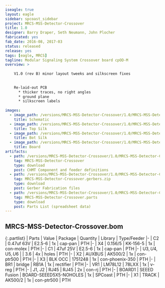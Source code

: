 ```yaml
---
iseagle: true
layout: eagle
sidebar: spcoast_sidebar
project: MRCS-MSS-Detector-Crossover
title: 1.0
designer: Barry Draper, Seth Neumann, John Plocher
fabricated: yes
fab_date: 2016-08, 2017-03
status: released
release: yes
tags: [eagle, MRCS]
tagline: Modular Signaling System Crossover board cpOD-M
overview: >
    
    V1.0 (rev B) minor layout tweeks and silkscreen fixes 
    
    
    Re-laid-out PCB
      * thicker traces, no right angles
      * ground plane
      * silkscreen labels
    
images:
  - image_path: /versions/MRCS-MSS-Detector-Crossover/1.0/MRCS-MSS-Detector-Crossover-1.0.sch.png
    title: Schematic
  - image_path: /versions/MRCS-MSS-Detector-Crossover/1.0/MRCS-MSS-Detector-Crossover-1.0.top.brd.png
    title: Top Silk
  - image_path: /versions/MRCS-MSS-Detector-Crossover/1.0/MRCS-MSS-Detector-Crossover-1.0.bot.brd.png
    title: Bot Silk
  - image_path: /versions/MRCS-MSS-Detector-Crossover/1.0/MRCS-MSS-Detector-Crossover-1.0.brd.png
    title: Board
artifacts:
  - path: /versions/MRCS-MSS-Detector-Crossover/1.0/MRCS-MSS-Detector-Crossover-1.0.dpv
    tag: MRCS-MSS-Detector-Crossover
    type: download
    post: CHMT Component and feeder definitions
  - path: /versions/MRCS-MSS-Detector-Crossover/1.0/MRCS-MSS-Detector-Crossover-1.0.gerbers.zip
    tag: MRCS-MSS-Detector-Crossover.gerbers.zip
    type: download
    post: Gerber Fabrication files
  - path: /versions/MRCS-MSS-Detector-Crossover/1.0/MRCS-MSS-Detector-Crossover-1.0.parts.csv
    tag: MRCS-MSS-Detector-Crossover.parts
    type: download
    post: Parts List (spreadsheet data)
---
```


## MRCS-MSS-Detector-Crossover.bom

{:.partlist}
| Parts | Value | Package | Quantity | Library | Type/Feeder
|-
| C2 | 0.47uf 63V | E2.5-6 | 1x | cap-pan | PTH
|-
| X4 | 0.156/5 | KK-156-5 | 1x | con-molex | PTH
|-
| C1 | 47uf 25V | E2.5-6 | 1x | cap-pan | PTH
|-
| U$3, U$4, U$5, U$6 |  | 3.6 | 4x | holes | PTH
|-
| X2 | AUXBUS | AK500/2 | 1x | con-ptr500 | PTH
|-
| X3 | BLK OCC | 1751248 | 1x | con-phoenix-350 | PTH
|-
| BR1 | bridge | RB1A | 1x | rectifier | PTH
|-
| VR1 | LM78L12 | 78LXX | 1x | v-reg | PTH
|-
| J1, J2 | RJ45 | RJ45 | 2x | con-rj | PTH
|-
| BOARD1 | SEEED Fusion | BOARD-SEEED5X5-NOHOLES | 1x | SPCoast | PTH
|-
| X1 | TRACK | AK500/2 | 1x | con-ptr500 | PTH
